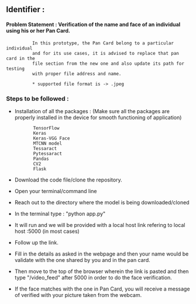 ## Identifier :

#### Problem Statement : Verification of the name and face of an individual using his or her Pan Card.

              In this prototype, the Pan Card belong to a particular individual 
              and for its use cases, it is advised to replace that pan card in the 
              file section from the new one and also update its path for testing 
              with proper file address and name.
              
              * supported file format is -> .jpeg
              
 
 
 ### Steps to be followed :
 
 - Installation of all the packages : (Make sure all the packages are properly installed in the device for smooth functioning of application)
              
              TensorFlow
              Keras
              Keras-VGG Face
              MTCNN model
              Tessaract 
              Pytessaract
              Pandas
              CV2
              Flask

- Download the code file/clone the repository.
- Open your terminal/command line 
- Reach out to the directory where the model is being downloaded/cloned
- In the terminal type : "python app.py"
- It will run and we will be provided with a local host link refering to local host :5000 (in most cases)
- Follow up the link.
- Fill in the details as asked in the webpage and then your name would be validate with the one shared by you and in the pan card.
- Then move to the top of the browser wherein the link is pasted and then type "/video_feed" after 5000 in order to do the face verification.
- If the face matches with the one in Pan Card, you will receive a message of verified with your picture taken from the webcam.
              

